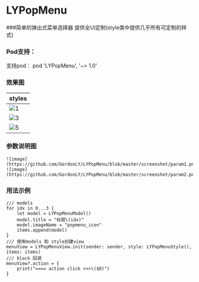 # LYPopMenu

###简单的弹出式菜单选择器
提供全UI定制(style类中提供几乎所有可定制的样式)

### Pod支持：
支持pod：  pod 'LYPopMenu', '~> 1.0'

### 效果图

| styles |
|---|
|![1](https://github.com/GordonLY/LYPopMenu/blob/master/screenshot/style1.png) |
|![3](https://github.com/GordonLY/LYPopMenu/blob/master/screenshot/style3.png) |
|![5](https://github.com/GordonLY/LYPopMenu/blob/master/screenshot/style5.png) |


### 参数说明图
    ![image](https://github.com/GordonLY/LYPopMenu/blob/master/screenshot/param1.png)
    ![image](https://github.com/GordonLY/LYPopMenu/blob/master/screenshot/param2.png)

### 用法示例
    /// models
    for idx in 0...3 {
        let model = LYPopMenuModel()
        model.title = "标题\(idx)"
        model.imageName = "popmenu_icon"
        items.append(model)
    }
    /// 使用models 和 style创建view
    menuView = LYPopMenuView.init(sender: sender, style: LYPopMenuStyle(), items: items)
    /// block 回调
    menuView?.action = {
        print("==== action click >>>\($0)")
    }
